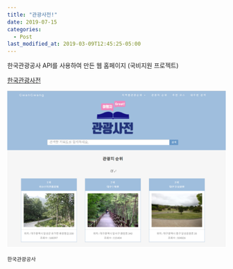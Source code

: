 ```yaml
---
title: "관광사전!"
date: 2019-07-15
categories:
  - Post
last_modified_at: 2019-03-09T12:45:25-05:00
---
```


한국관광공사 API를 사용하여 만든 웹 홈페이지 (국비지원 프로젝트)

[한국관광사전](https://jaewoong9302.cafe24.com)

![관광사전이미지](/images/img1.PNG)

```bash
한국관광공사
```
